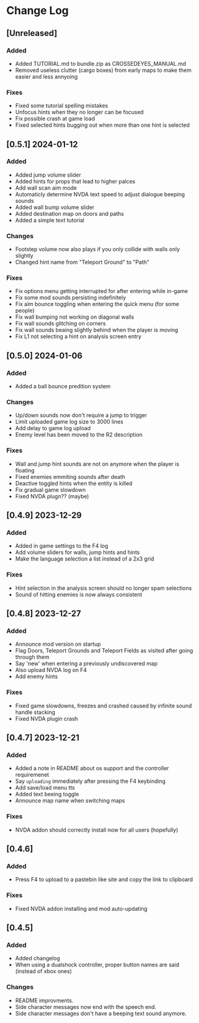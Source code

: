 <!-- markdownlint-disable MD013 MD024 -->

# Change Log

## [Unreleased]

### Added

- Added TUTORIAL.md to bundle.zip as CROSSEDEYES_MANUAL.md
- Removed useless clutter (cargo boxes) from early maps to make them easier and less annyoing

### Fixes

- Fixed some tutorial spelling mistakes
- Unfocus hints when they no longer can be focused
- Fix possible crash at game load
- Fixed selected hints bugging out when more than one hint is selected

## [0.5.1] 2024-01-12

### Added

- Added jump volume slider
- Added hints for props that lead to higher palces
- Add wall scan aim mode
- Automaticly determine NVDA text speed to adjust dialogue beeping sounds
- Added wall bump volume slider
- Added destination map on doors and paths
- Added a simple text tutorial

### Changes

- Footstep volume now also plays if you only collide with walls only slightly
- Changed hint name from "Teleport Ground" to "Path"

### Fixes

- Fix options menu getting interrupted for after entering while in-game
- Fix some mod sounds persisting indefinitely
- Fix aim bounce toggling when entering the quick menu (for some people)
- Fix wall bumping not working on diagonal walls
- Fix wall sounds glitching on corners
- Fix wall sounds beaing slightly behind when the player is moving
- Fix L1 not selecting a hint on analysis screen entry

## [0.5.0] 2024-01-06

### Added

- Added a ball bounce predition system

### Changes

- Up/down sounds now don't require a jump to trigger
- Limit uploaded game log size to 3000 lines
- Add delay to game log upload
- Enemy level has been moved to the R2 description

### Fixes

- Wall and jump hint sounds are not on anymore when the player is floating
- Fixed enemies emmiting sounds after death
- Deactive toggled hints when the entity is killed
- Fix gradual game slowdown
- Fixed NVDA plugn?? (maybe)

## [0.4.9] 2023-12-29

### Added

- Added in game settings to the F4 log
- Add volume sliders for walls, jump hints and hints
- Make the language selection a list instead of a 2x3 grid

### Fixes

- Hint selection in the analysis screen should no longer spam selections
- Sound of hitting enemies is now always consistent

## [0.4.8] 2023-12-27

### Added

- Announce mod version on startup
- Flag Doors, Teleport Grounds and Teleport Fields as visited after going through them
- Say 'new' when entering a previously undiscovered map
- Also upload NVDA log on F4
- Add enemy hints

### Fixes

- Fixed game slowdowns, freezes and crashed caused by infinite sound handle stacking
- Fixed NVDA plugin crash

## [0.4.7] 2023-12-21

### Added

- Added a note in README about os support and the controller requiremenet
- Say `uploading` immediately after pressing the F4 keybinding
- Add save/load menu tts
- Added text beeing toggle
- Announce map name when switching maps

### Fixes

- NVDA addon should correctly install now for all users (hopefully)

## [0.4.6]

### Added

- Press F4 to upload to a pastebin like site and copy the link to clipboard

### Fixes

- Fixed NVDA addon installing and mod auto-updating

## [0.4.5]

### Added

- Added changelog
- When using a dualshock controller, proper button names are said (instead of xbox ones)

### Changes

- README improvments.
- Side character messages now end with the speech end.
- Side character messages don't have a beeping text sound anymore.
